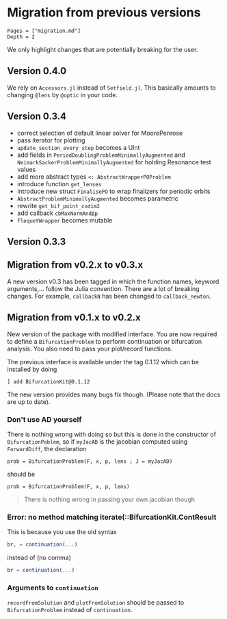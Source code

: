 # Migration from previous versions

```@contents
Pages = ["migration.md"]
Depth = 2
```

We only highlight changes that are potentially breaking for the user.

## Version 0.4.0

We rely on `Accessors.jl` instead of `Setfield.jl`. This basically amounts to changing `@lens` by `@optic` in your code.

## Version 0.3.4
- correct selection of default linear solver for MoorePenrose
- pass iterator for plotting
- `update_section_every_step` becomes a UInt
- add fields in `PeriodDoublingProblemMinimallyAugmented` and `NeimarkSackerProblemMinimallyAugmented` for holding Resonance test values
- add more abstract types `<: AbstractWrapperPOProblem`
- introduce function `get_lenses`
- introduce new struct `FinalisePO` to wrap finalizers for periodic orbits
- `AbstractProblemMinimallyAugmented` becomes parametric
- rewrite `get_bif_point_codim2`
- add callback `cbMaxNormAndΔp`
- `FloquetWrapper` becomes mutable

## Version 0.3.3

## Migration from v0.2.x to v0.3.x

A new version v0.3 has been tagged in which the function names, keyword arguments,... follow the Julia convention. There are a lot of breaking changes. For example, `callbackN` has been changed to `callback_newton`.

## Migration from v0.1.x to v0.2.x

New version of the package with modified interface. You are now required to define a `BifurcationProblem` to perform continuation or bifurcation analysis. You also need to pass your plot/record functions. 

The previous interface is available under the tag 0.1.12 which can be installed by doing

`] add BifurcationKit@0.1.12`

The new version provides many bugs fix though.
(Please note that the docs are up to date).

### Don't use AD yourself

There is nothing wrong with doing so but this is done in the constructor of `BifurcationPoblem`, so if `myJacAD` is the jacobian computed using `ForwardDiff`, the declaration

```
prob = BifurcationProblem(F, x, p, lens ; J = myJacAD) 
```

should be 

```
prob = BifurcationProblem(F, x, p, lens) 
```

> There is nothing wrong in passing your own jacobian though

### Error: no method matching iterate(::BifurcationKit.ContResult

This is because you use the old syntax 

```julia
br, = continuation(...)
```

instead of (no comma)

```julia
br = continuation(...)
```

### Arguments to `continuation`

`recordFromSolution` and `plotFromSolution` should be passed to `BifurcationProblem` instead of `continuation`.